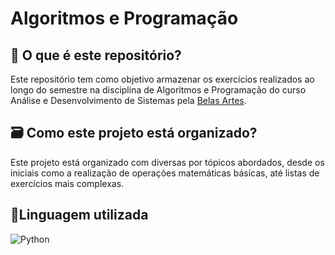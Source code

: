 # Algoritmos e Programação

## 🦜 O que é este repositório?
Este repositório tem como objetivo armazenar os exercícios realizados ao longo do semestre na disciplina de Algoritmos e Programação do curso Análise e Desenvolvimento de Sistemas pela [Belas Artes](https://novo.belasartes.br/analise-e-desenvolvimento-de-sistemas-ead/).

## 🗃️ Como este projeto está organizado?
Este projeto está organizado com diversas por tópicos abordados, desde os iniciais como a realização de operações matemáticas básicas, até listas de exercícios mais complexas. 

## 🌟Linguagem utilizada
![Python](https://img.shields.io/badge/PYTHON-163490?style=for-the-badge&logo=python&logoColor=white)
 
